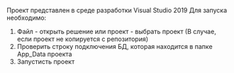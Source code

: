 Проект представлен в среде разработки Visual Studio 2019
Для запуска необходимо:
1. Файл - открыть решение или проект - выбрать проект (В случае, если проект не копируется с репозитория)
2. Проверить строку подключения БД, которая находится в папке App_Data проекта
3. Запустисть проект